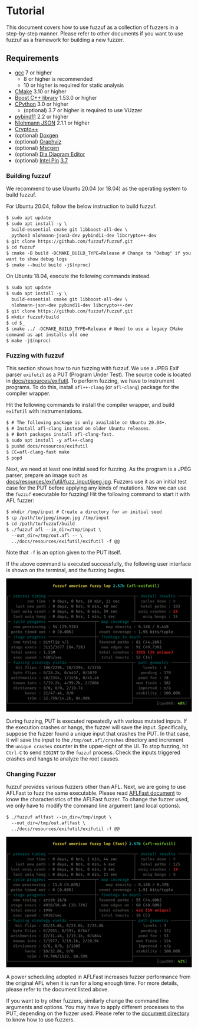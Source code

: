# Tutorial

This document covers how to use fuzzuf as a collection of fuzzers in a step-by-step manner. Please refer to other documents if you want to use fuzzuf as a framework for building a new fuzzer. 

## Requirements

* [gcc](https://gcc.gnu.org/) 7 or higher
  * 8 or higher is recommended
  * 10 or higher is required for static analysis
* [CMake](https://cmake.org/) 3.10 or higher
* [Boost C++ library](https://www.boost.org/) 1.53.0 or higher
* [CPython](https://www.python.org/) 3.0 or higher
  * (optional) 3.7 or higher is required to use VUzzer
* [pybind11](https://pybind11.readthedocs.io/en/stable/) 2.2 or higher
* [Nlohmann JSON](https://json.nlohmann.me/) 2.1.1 or higher
* [Crypto\+\+](https://www.cryptopp.com/)
* (optional) [Doxgen](https://www.doxygen.nl/index.html)
* (optional) [Graphviz](https://graphviz.org/)
* (optional) [Mscgen](https://www.mcternan.me.uk/mscgen/)
* (optional) [Dia Diagram Editor](https://sourceforge.net/projects/dia-installer/)
* (optional) [Intel Pin](https://software.intel.com/content/www/us/en/develop/articles/pin-a-dynamic-binary-instrumentation-tool.html) [3.7](https://software.intel.com/sites/landingpage/pintool/downloads/pin-3.7-97619-g0d0c92f4f-gcc-linux.tar.gz)

### Building fuzzuf

We recommend to use Ubuntu 20.04 (or 18.04) as the operating system to build fuzzuf.

For Ubuntu 20.04, follow the below instruction to build fuzzuf.

```shell
$ sudo apt update
$ sudo apt install -y \
  build-essential cmake git libboost-all-dev \
  python3 nlohmann-json3-dev pybind11-dev libcrypto++-dev
$ git clone https://github.com/fuzzuf/fuzzuf.git
$ cd fuzzuf
$ cmake -B build -DCMAKE_BUILD_TYPE=Release # Change to "Debug" if you want to show debug logs
$ cmake --build build -j$(nproc)
```

On Ubuntu 18.04, execute the following commands instead.  

```shell
$ sudo apt update
$ sudo apt install -y \
  build-essential cmake git libboost-all-dev \
  nlohmann-json-dev pybind11-dev libcrypto++-dev
$ git clone https://github.com/fuzzuf/fuzzuf.git
$ mkdir fuzzuf/build
$ cd $_
$ cmake ../ -DCMAKE_BUILD_TYPE=Release # Need to use a legacy CMake command as apt installs old one
$ make -j$(nproc)
```

### Fuzzing with fuzzuf

This section shows how to run fuzzing with fuzzuf. We use a JPEG Exif parser `exifutil` as a PUT (Program Under Test). The source code is located in [docs/resources/exifutil](/docs/resources/exifutil). To perform fuzzing, we have to instrument programs. To do this, install `afl++-clang` (or `afl-clang`) package for the compiler wrapper.

Hit the following commands to install the compiler wrapper, and build `exifutil` with instrumentations. 

```shell
$ # The following package is only available on Ubuntu 20.04+. 
$ # Install afl-clang instead on older Ubuntu releases.
$ # Both packages install afl-clang-fast.
$ sudo apt install -y afl++-clang
$ pushd docs/resources/exifutil
$ CC=afl-clang-fast make
$ popd
```

Next, we need at least one initial seed for fuzzing. As the program is a JPEG parser, prepare an image such as [docs/resources/exifutil/fuzz_input/jpeg.jpg](/docs/resources/exifutil/fuzz_input/jpeg.jpg). Fuzzers use it as an initial test case for the PUT before applying any kinds of mutations.
Now we can use the `fuzzuf` executable for fuzzing! Hit the following command to start it with AFL fuzzer:

```shell
$ mkdir /tmp/input # Create a directory for an initial seed
$ cp /path/to/jpeg/image.jpg /tmp/input
$ cd /path/to/fuzzuf/build
$ ./fuzzuf afl --in_dir=/tmp/input \
  --out_dir=/tmp/out.afl -- \
  ../docs/resources/exifutil/exifutil -f @@
```

Note that `-f` is an option given to the PUT itself.

If the above command is executed successfully, the following user interface is shown on the terminal, and the fuzzing begins.

![fuzzuf-afl-exifutil](/docs/resources/img/fuzzuf-afl-exifutil.png)

During fuzzing, PUT is executed repeatedly with various mutated inputs. If the execution crashes or hangs, the fuzzer will save the input.
Specifically, suppose the fuzzer found a unique input that crashes the PUT. In that case, it will save the input to the `/tmp/out.afl/crashes` directory and increment the `unique crashes` counter in the upper-right of the UI.
To stop fuzzing, hit `Ctrl-C` to send `SIGINT` to the `fuzzuf` process. Check the inputs triggered crashes and hangs to analyze the root causes.

### Changing Fuzzer

fuzzuf provides various fuzzers other than AFL. Next, we are going to use AFLFast to fuzz the same executable. Please read [AFLFast document](/docs/algorithms/aflfast/algorithm_en.md) to know the characteristics of the AFLFast fuzzer.
To change the fuzzer used, we only have to modify the command line argument (and local options).

```shell
$ ./fuzzuf aflfast --in_dir=/tmp/input \
  --out_dir=/tmp/out.aflfast \
  ../docs/resources/exifutil/exifutil -f @@
```

![fuzzuf-aflfast-exifutil](/docs/resources/img/fuzzuf-aflfast-exifutil.png)

A power scheduling adopted in AFLFast increases fuzzer performance from the original AFL when it is run for a long enough time. For more details, please refer to the document listed above. 

If you want to try other fuzzers, similarly change the command line arguments and options. You may have to apply different processes to the PUT, depending on the fuzzer used. Please refer to the [document directory](/docs/algorithms) to know how to use fuzzers.

